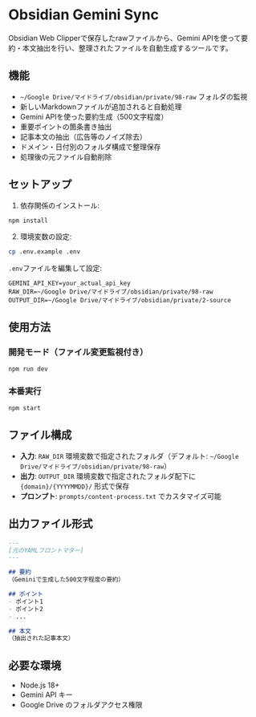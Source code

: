 # Obsidian Gemini Sync

Obsidian Web Clipperで保存したrawファイルから、Gemini APIを使って要約・本文抽出を行い、整理されたファイルを自動生成するツールです。

## 機能

- `~/Google Drive/マイドライブ/obsidian/private/98-raw` フォルダの監視
- 新しいMarkdownファイルが追加されると自動処理
- Gemini APIを使った要約生成（500文字程度）
- 重要ポイントの箇条書き抽出
- 記事本文の抽出（広告等のノイズ除去）
- ドメイン・日付別のフォルダ構成で整理保存
- 処理後の元ファイル自動削除

## セットアップ

1. 依存関係のインストール:
```bash
npm install
```

2. 環境変数の設定:
```bash
cp .env.example .env
```

`.env`ファイルを編集して設定:
```
GEMINI_API_KEY=your_actual_api_key
RAW_DIR=~/Google Drive/マイドライブ/obsidian/private/98-raw
OUTPUT_DIR=~/Google Drive/マイドライブ/obsidian/private/2-source
```

## 使用方法

### 開発モード（ファイル変更監視付き）
```bash
npm run dev
```

### 本番実行
```bash
npm start
```

## ファイル構成

- **入力**: `RAW_DIR` 環境変数で指定されたフォルダ（デフォルト: `~/Google Drive/マイドライブ/obsidian/private/98-raw`）
- **出力**: `OUTPUT_DIR` 環境変数で指定されたフォルダ配下に `{domain}/{YYYYMMDD}/` 形式で保存
- **プロンプト**: `prompts/content-process.txt` でカスタマイズ可能

## 出力ファイル形式

```markdown
---
[元のYAMLフロントマター]
---

## 要約
（Geminiで生成した500文字程度の要約）

## ポイント
- ポイント1
- ポイント2
- ...

## 本文
（抽出された記事本文）
```

## 必要な環境

- Node.js 18+
- Gemini API キー
- Google Drive のフォルダアクセス権限